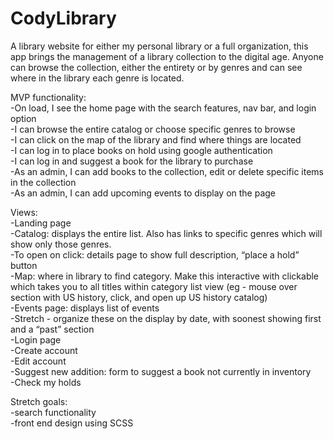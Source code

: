 # CodyLibrary  
A library website for either my personal library or a full organization, this app brings the management of a library collection to the digital age. Anyone can browse the collection, either the entirety or by genres and can see where in the library each genre is located.  

MVP functionality:  
-On load, I see the home page with the search features, nav bar, and login option  
-I can browse the entire catalog or choose specific genres to browse  
-I can click on the map of the library and find where things are located  
-I can log in to place books on hold using google authentication  
-I can log in and suggest a book for the library to purchase  
-As an admin, I can add books to the collection, edit or delete specific items in the collection  
-As an admin, I can add upcoming events to display on the page  

Views:  
-Landing page  
-Catalog: displays the entire list. Also has links to specific genres which will show only those genres.  
-To open on click: details page to show full description, “place a hold” button  
-Map: where in library to find category. Make this interactive with clickable which takes you to all titles within category list view (eg - mouse over section with US history, click, and open up US history catalog)  
-Events page: displays list of events  
-Stretch - organize these on the display by date, with soonest showing first and a “past” section  
-Login page  
-Create account  
-Edit account  
-Suggest new addition: form to suggest a book not currently in inventory  
-Check my holds   

Stretch goals:  
-search functionality  
-front end design using SCSS  
